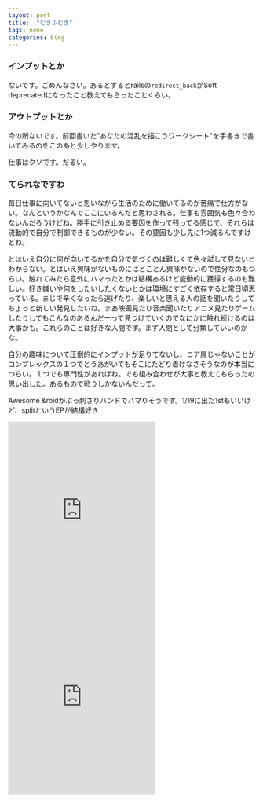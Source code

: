 ```yaml
---
layout: post
title:  "むきふむき"
tags: none
categories: blog
---
```


### インプットとか
ないです。ごめんなさい。あるとするとrailsの`redirect_back`がSoft deprecatedになったこと教えてもらったことくらい。

### アウトプットとか
今の所ないです。前回書いた”あなたの混乱を描こうワークシート"を手書きで書いてみるのをこのあと少しやります。

仕事はクソです。だるい。


### てられなですわ
毎日仕事に向いてないと思いながら生活のために働いてるのが苦痛で仕方がない。なんというかなんでここにいるんだと思わされる。仕事も雰囲気も色々合わないんだろうけどね。勝手に引き止める要因を作って残ってる感じで、それらは流動的で自分で制御できるものが少ない。その要因も少し先に1つ減るんですけどね。

とはいえ自分に何が向いてるかを自分で気づくのは難しくて色々試して見ないとわからない。とはいえ興味がないものにはとことん興味がないので性分なのもつらい。触れてみたら意外にハマったとかは結構あるけど能動的に獲得するのも難しい。好き嫌いや何をしたいしたくないとかは環境にすごく依存すると常日頃思っている。まじで辛くなったら逃げたり、楽しいと思える人の話を聞いたりしてちょっと新しい発見したいね。まあ映画見たり音楽聞いたりアニメ見たりゲームしたりしてもこんなのあるんだーって見つけていくのでなにかに触れ続けるのは大事かも。これらのことは好きな人間です。まず人間として分類していいのかな。

自分の趣味について圧倒的にインプットが足りてないし、コア層じゃないことがコンプレックスの１つでどうあがいてもそこにたどり着けなさそうなのが本当につらい。１つでも専門性があればね。でも組み合わせが大事と教えてもらったの思い出した。あるもので戦うしかないんだって。

Awesome &roidがぶっ刺さりバンドでハマりそうです。1/19に出た1stもいいけど、splitというEPが結構好き
<iframe src="https://open.spotify.com/embed/album/1FvYwnzDPLI7Inlzz4RT0T" width="300" height="380" frameborder="0" allowtransparency="true" allow="encrypted-media"></iframe>

<iframe src="https://open.spotify.com/embed/album/2b8nPYhjYVDe3UsUqtH7GQ" width="300" height="380" frameborder="0" allowtransparency="true" allow="encrypted-media"></iframe>